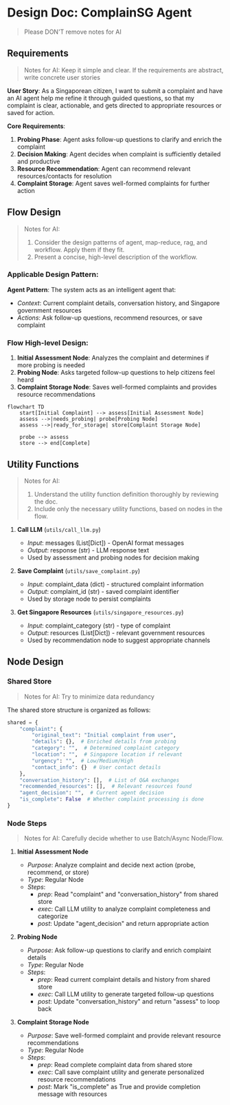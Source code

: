 # Design Doc: ComplainSG Agent

> Please DON'T remove notes for AI

## Requirements

> Notes for AI: Keep it simple and clear.
> If the requirements are abstract, write concrete user stories

**User Story**: As a Singaporean citizen, I want to submit a complaint and have an AI agent help me refine it through guided questions, so that my complaint is clear, actionable, and gets directed to appropriate resources or saved for action.

**Core Requirements**:
1. **Probing Phase**: Agent asks follow-up questions to clarify and enrich the complaint
2. **Decision Making**: Agent decides when complaint is sufficiently detailed and productive
3. **Resource Recommendation**: Agent can recommend relevant resources/contacts for resolution
4. **Complaint Storage**: Agent saves well-formed complaints for further action

## Flow Design

> Notes for AI:
> 1. Consider the design patterns of agent, map-reduce, rag, and workflow. Apply them if they fit.
> 2. Present a concise, high-level description of the workflow.

### Applicable Design Pattern:

**Agent Pattern**: The system acts as an intelligent agent that:
- *Context*: Current complaint details, conversation history, and Singapore government resources
- *Actions*: Ask follow-up questions, recommend resources, or save complaint

### Flow High-level Design:

1. **Initial Assessment Node**: Analyzes the complaint and determines if more probing is needed
2. **Probing Node**: Asks targeted follow-up questions to help citizens feel heard
3. **Complaint Storage Node**: Saves well-formed complaints and provides resource recommendations

```mermaid
flowchart TD
    start[Initial Complaint] --> assess[Initial Assessment Node]
    assess -->|needs_probing| probe[Probing Node]
    assess -->|ready_for_storage| store[Complaint Storage Node]

    probe --> assess
    store --> end[Complete]
```

## Utility Functions

> Notes for AI:
> 1. Understand the utility function definition thoroughly by reviewing the doc.
> 2. Include only the necessary utility functions, based on nodes in the flow.

1. **Call LLM** (`utils/call_llm.py`)
   - *Input*: messages (List[Dict]) - OpenAI format messages
   - *Output*: response (str) - LLM response text
   - Used by assessment and probing nodes for decision making

2. **Save Complaint** (`utils/save_complaint.py`)
   - *Input*: complaint_data (dict) - structured complaint information
   - *Output*: complaint_id (str) - saved complaint identifier
   - Used by storage node to persist complaints

3. **Get Singapore Resources** (`utils/singapore_resources.py`)
   - *Input*: complaint_category (str) - type of complaint
   - *Output*: resources (List[Dict]) - relevant government resources
   - Used by recommendation node to suggest appropriate channels

## Node Design

### Shared Store

> Notes for AI: Try to minimize data redundancy

The shared store structure is organized as follows:

```python
shared = {
    "complaint": {
        "original_text": "Initial complaint from user",
        "details": {},  # Enriched details from probing
        "category": "",  # Determined complaint category
        "location": "",  # Singapore location if relevant
        "urgency": "",  # Low/Medium/High
        "contact_info": {}  # User contact details
    },
    "conversation_history": [],  # List of Q&A exchanges
    "recommended_resources": [],  # Relevant resources found
    "agent_decision": "",  # Current agent decision
    "is_complete": False  # Whether complaint processing is done
}
```

### Node Steps

> Notes for AI: Carefully decide whether to use Batch/Async Node/Flow.

1. **Initial Assessment Node**
   - *Purpose*: Analyze complaint and decide next action (probe, recommend, or store)
   - *Type*: Regular Node
   - *Steps*:
     - *prep*: Read "complaint" and "conversation_history" from shared store
     - *exec*: Call LLM utility to analyze complaint completeness and categorize
     - *post*: Update "agent_decision" and return appropriate action

2. **Probing Node**
   - *Purpose*: Ask follow-up questions to clarify and enrich complaint details
   - *Type*: Regular Node
   - *Steps*:
     - *prep*: Read current complaint details and history from shared store
     - *exec*: Call LLM utility to generate targeted follow-up questions
     - *post*: Update "conversation_history" and return "assess" to loop back

3. **Complaint Storage Node**
   - *Purpose*: Save well-formed complaint and provide relevant resource recommendations
   - *Type*: Regular Node
   - *Steps*:
     - *prep*: Read complete complaint data from shared store
     - *exec*: Call save complaint utility and generate personalized resource recommendations
     - *post*: Mark "is_complete" as True and provide completion message with resources